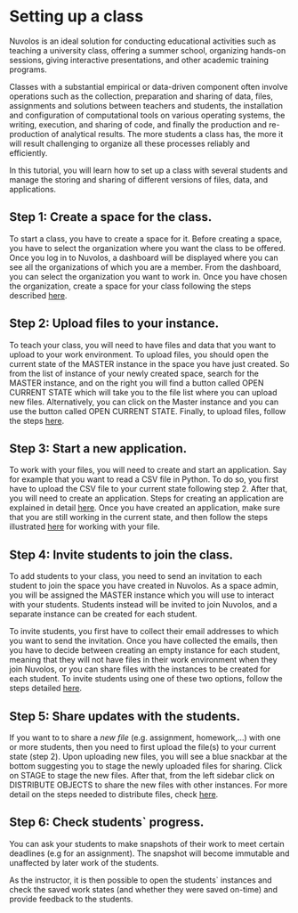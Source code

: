 # Setting up a class

Nuvolos is an ideal solution for conducting educational activities such as teaching a university class, offering a summer school, organizing hands-on sessions, giving interactive presentations, and other academic training programs.

Classes with a substantial empirical or data-driven component often involve operations such as the collection, preparation and sharing of data, files, assignments and solutions between teachers and students, the installation and configuration of computational tools on various operating systems, the writing, execution, and sharing of code, and finally the production and re-production of analytical results. The more students a class has, the more it will result challenging to organize all these processes reliably and efficiently.

In this tutorial, you will learn how to set up a class with several students and manage the storing and sharing of different versions of files, data, and applications.

## Step 1: Create a space for the class.

To start a class, you have to create a space for it. Before creating a space, you have to select the organization where you want the class to be offered. Once you log in to Nuvolos, a dashboard will be displayed where you can see all the organizations of which you are a member. From the dashboard, you can select the organization you want to work in. Once you have chosen the organization, create a space for your class following the steps described [here](../../actions/create-a-space.md).

## Step 2: Upload files to your instance.

To teach your class, you will need to have files and data that you want to upload to your work environment. To upload files, you should open the current state of the MASTER instance in the space you have just created. So from the list of instance of your newly created space, search for the MASTER instance, and on the right you will find a button called OPEN CURRENT STATE which will take you to the file list where you can upload new files. Alternatively, you can click on the Master instance and you can use the button called OPEN CURRENT STATE. Finally, to upload files, follow the steps [here](../../actions/upload-new-files.md).

## Step 3: Start a new application.

To work with your files, you will need to create and start an application. Say for example that you want to read a CSV file in Python. To do so, you first have to upload the CSV file to your current state following step 2. After that, you will need to create an application. Steps for creating an application are explained in detail [here](../../actions/create-an-application.md). Once you have created an application, make sure that you are still working in the current state, and then follow the steps illustrated [here](../../actions/start-an-application.md) for working with your file.

## Step 4: Invite students to join the class.

To add students to your class, you need to send an invitation to each student to join the space you have created in Nuvolos. As a space admin, you will be assigned the MASTER instance which you will use to interact with your students. Students instead will be invited to join Nuvolos, and a separate instance can be created for each student.   
  
To invite students, you first have to collect their email addresses to which you want to send the invitation. Once you have collected the emails, then you have to decide between creating an empty instance for each student, meaning that they will not have files in their work environment when they join Nuvolos, or you can share files with the instances to be created for each student. To invite students using one of these two options, follow the steps detailed [here](../../actions/create-an-instance.md).

## Step 5: Share updates with the students.

If you want to to share a _new file_ \(e.g. assignment, homework,...\) with one or more students, then you need to first upload the file\(s\) to your current state \(step 2\). Upon uploading new files, you will see a blue snackbar at the bottom suggesting you to stage the newly uploaded files for sharing. Click on STAGE to stage the new files. After that, from the left sidebar click on DISTRIBUTE OBJECTS to share the new files with other instances. For more detail on the steps needed to distribute files, check [here](../../actions/distribute-a-snapshot.md).

## Step 6: Check students\` progress.

You can ask your students to make snapshots of their work to meet certain deadlines \(e.g for an assignment\). The snapshot will become immutable and unaffected by later work of the students.

As the instructor, it is then possible to open the students\` instances and check the saved work states \(and whether they were saved on-time\) and provide feedback to the students.

